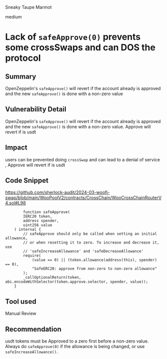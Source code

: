 Sneaky Taupe Marmot

medium

# Lack of `safeApprove(0)` prevents some crossSwaps and can DOS the protocol

## Summary
OpenZeppelin's `safeApprove()` will revert if the account already is approved and the new `safeApprove()` is done with a non-zero value


## Vulnerability Detail
OpenZeppelin's `safeApprove()` will revert if the account already is approved and the new `safeApprove()` is done with a non-zero value. Approve will revert if is usdt


## Impact

users can be prevented doing `crossSwap`  and can lead to a denial of service , Approve will revert if is usdt



## Code Snippet
https://github.com/sherlock-audit/2024-03-woofi-swap/blob/main/WooPoolV2/contracts/CrossChain/WooCrossChainRouterV4.sol#L98

```solidity
        function safeApprove(
        IERC20 token,
        address spender,
        uint256 value
    ) internal {
        // safeApprove should only be called when setting an initial allowance,
        // or when resetting it to zero. To increase and decrease it, use
        // 'safeIncreaseAllowance' and 'safeDecreaseAllowance'
        require(
            (value == 0) || (token.allowance(address(this), spender) == 0),
            "SafeERC20: approve from non-zero to non-zero allowance"
        );
        _callOptionalReturn(token, abi.encodeWithSelector(token.approve.selector, spender, value));
    }

```

## Tool used

Manual Review

## Recommendation
usdt tokens must be Approved to a zero first before a non-zero value.
Always do `safeApprove(0)` if the allowance is being changed, or use `safeIncreaseAllowance()`.

